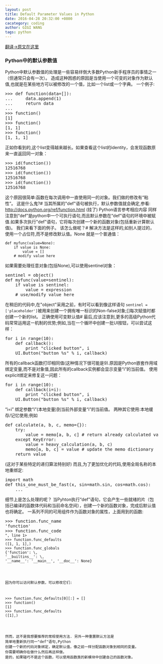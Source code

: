```yaml
---
layout: post
title: Default Parameter Values in Python
date: 2016-04-28 20:32:00 +0800
cacategory: coding
author: GIGI WANG
tags: python
---
```

[翻译->原文在这里](http://effbot.org/zone/default-values.htm)


<h3>Python中的默认参数值</h3>

Python中默认参数值的处理是一些容易绊倒大多数Python新手程序员的事情之一（但通常只会有一次）。
造成这种困惑的原因是当使用一个可变的对象作为默认值,也就是在某些地方可以被修改的一个值，比如一个list或一个字典。
一个例子:
<pre>
>>> def function(data=[]):
...     data.append(1)
...     return data
...
>>> function()
[1]
>>> function()
[1, 1]
>>> function()
[1, 1, 1]
</pre>

正如你看到的,这个list变得越来越长。如果查看这个list的identity，会发现函数原来一直返回同一对象：
<pre>
>>> id(function())
12516768
>>> id(function())
12516768
>>> id(function())
12516768
</pre>

这个原因很简单:函数在每次调用中一直使用同一的对象。我们做的修改有“粘性”。
这是什么鬼?#
当其所属的"def"语句被执行，默认参数值就会确定,参看:
http://docs.python.org/ref/function.html (挂了)
Python语言参考相应内容
  同样注意到“def”是python中一个可执行语句,而且默认参数在“def”语句的环境中被赋值.如果多次执行"def"语句，它将每次创建一个新的函数对象(包括重新计算默认值)。
我们来看下面的例子。
该怎么做呢？#
解决方法是这样的,如别人提过的，使用一个占位符,而不是修改默认值。None 就是一个普通值：

```
def myfunc(value=None):
    if value is None:
        value = []
    # modify value here
```
如果需要处理任意对象(包括None),可以使用sentinel对象：
<pre>
sentinel = object()
def myfunc(value=sentinel):
    if value is sentinel:
        value = expression
    # use/modify value here
</pre>
在稍旧的代码中,在"object"采用之前，有时可以看到像这样语句
<code>sentinel = ['placeholder']</code>被用来创建一个拥有唯一标识的Non-false对象;[]每次赋值时都创建一个新的list。
正确使用可变默认值#
最后,应该注意到,更多的高级Python代码常常运用这一机制的优势;例如,当在一个循环中创建一批UI按钮，可以尝试这样：
<pre>
for i in range(10):
    def callback():
        print "clicked button", i
    UI.Button("button %s" % i, callback)
</pre>
所有的callback函数打印相同值(这种情况下很可能是9).原因是Python嵌套作用域绑定变量,而不是对象值,因此所有的callback实例都会显示变量“i”的当前值。
使用explicit绑定来修复这一问题：
<pre>
for i in range(10):
    def callback(i=i):
        print "clicked button", i
    UI.Button("button %s" % i, callback)
</pre>
“i=i” 绑定参数“i”(本地变量)到当前外部变量“i”的当前值。
两种其它使用:本地缓存/记忆使用;例如
<pre>
def calculate(a, b, c, memo={}):
    try:
        value = memo[a, b, c] # return already calculated value
    except KeyError:
        value = heavy_calculation(a, b, c)
        memo[a, b, c] = value # update the memo dictionary
    return value
</pre>
(这对于某些特定的递归算法特别好)
而且,为了更加优化的代码,使用全局名称的本地重绑定:
<pre>
import math
def this_one_must_be_fast(x, sin=math.sin, cos=math.cos):
    ...
</pre>
细节上是怎么处理的呢？
 当Pyhton执行“def”语句，它会产生一些就绪的片（包括已编译的函数体代码和当前命名空间），创建一个新的函数对象，完成后默认值也将确定。
一系列不同的可用组件作为函数对象的属性，上面用到的函数:
<pre>
>>> function.func_name
'function'
>>> function.func_code
<code object function at 00BEC770, file "\<stdin\>", line 1>
>>> function.func_defaults
([1, 1, 1],)
>>> function.func_globals
{'function': \<function function at 0x00BF1C30\>,
'__builtins__': \<module '__builtin__' (built-in)\>,
'__name__': '__main__', '__doc__': None}
</pre>
因为你可以访问默认参数，可以修改它们:
<pre>
>>> function.func_defaults[0][:] = []
>>> function()
[1]
>>> function.func_defaults
([1],)
</pre>
然而，这不是我想要推荐的常规使用方法.
另外一种重置默认方法是 简单地重新执行同一"def"语句,Python 创建一个新的代码对象绑定，确定默认值，像之前一样分配函数对象到相同的变量。
你需要明确你在做什么然后再这样做。
是的，如果碰巧不是这个函数，可以使用函数类的新模块中创建自己的函数对象。